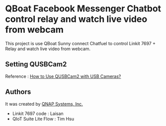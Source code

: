 QBoat Facebook Messenger Chatbot control relay and watch live video from webcam
=======

This project is use QBoat Sunny connect Chatfuel to control Linkit 7697 + Relay and watch live video from webcam.

## Setting QUSBCam2

Reference : [How to Use QUSBCam2 with USB Cameras?](https://www.qnap.com/en/how-to/tutorial/article/how-to-use-qusbcam2-with-usb-cameras)

## Authors

It was created by [QNAP Systems, Inc.](https://www.qnap.com/en/index.php)

 - Linkit 7697 code : Laisan 
 - QIoT Suite Lite Flow : Tim Hsu